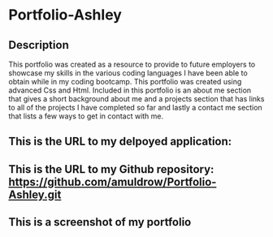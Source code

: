 # Portfolio-Ashley

## Description 

This portfolio was created as a resource to provide to future employers to showcase my skills in the various coding languages I have been able to obtain while in my coding bootcamp. This portfolio was created using advanced Css and Html. Included in this portfolio is an about me section that gives a short background about me and a projects section that has links to all of the projects I have completed so far and lastly a contact me section that lists a few ways to get in contact with me. 

## This is the URL to my delpoyed application:

## This is the URL to my Github repository: https://github.com/amuldrow/Portfolio-Ashley.git

## This is a screenshot of my portfolio
